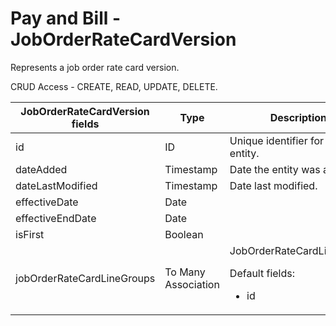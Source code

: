 # Pay and Bill - JobOrderRateCardVersion

Represents a job order rate card version.

CRUD Access - CREATE, READ, UPDATE, DELETE.

<table>
    <colgroup>
        <col width="20%" />
        <col width="20%" />
        <col width="20%" />
        <col width="20%" />
        <col width="20%" />
    </colgroup>
    <thead>
        <tr class="header">
            <th>JobOrderRateCardVersion fields</th>
            <th>Type</th>
            <th>Description</th>
            <th>Not null</th>
            <th>Read-only</th>
        </tr>
    </thead>
    <tbody>
        <tr class="even">
            <td>id</td>
            <td>ID</td>
            <td>Unique identifier for this entity.</td>
            <td>X</td>
            <td>X</td>
        </tr>
        <tr class="odd">
            <td>dateAdded</td>
            <td>Timestamp</td>
            <td>Date the entity was added.</td>
            <td>X</td>
            <td>X</td>
        </tr>
        <tr class="even">
            <td>dateLastModified</td>
            <td>Timestamp</td>
            <td>Date last modified.</td>
            <td>X</td>
            <td>X</td>
        </tr>
        <tr class="odd">
            <td>effectiveDate</td>
            <td>Date</td>
            <td></td>
            <td>X</td>
            <td></td>
        </tr>
        <tr class="even">
            <td>effectiveEndDate</td>
            <td>Date</td>
            <td></td>
            <td></td>
            <td>X</td>
        </tr>
        <tr class="odd">
            <td>isFirst</td>
            <td>Boolean</td>
            <td></td>
            <td></td>
            <td>X</td>
        </tr>
        <tr class="even">
            <td>jobOrderRateCardLineGroups</td>
            <td>To Many Association</td>
            <td>JobOrderRateCardLineGroup
                <p>Default fields:</p>
                <ul>
                    <li>id</li>
                </ul>
            </td>
            <td></td>
            <td>X</td>
        </tr>
    </tbody>
</table>







